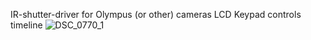 IR-shutter-driver for Olympus (or other) cameras
LCD Keypad controls timeline 
![DSC_0770_1](https://github.com/conair-7/arduino/assets/132271204/445845d6-89f7-4276-aa8f-171366a97a3f)
